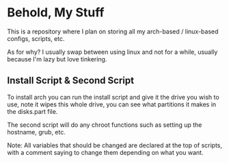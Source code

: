 # Behold, My Stuff
This is a repository where I plan on storing all my arch-based / linux-based configs, scripts, etc.

As for why? I usually swap between using linux and not for a while, usually because I'm lazy but love tinkering.

## Install Script & Second Script
To install arch you can run the install script and give it the drive you wish to use, note it wipes this whole drive, you can see what partitions it makes in the disks.part file.

The second script will do any chroot functions such as setting up the hostname, grub, etc. 

Note: All variables that should be changed are declared at the top of scripts, with a comment saying to change them depending on what you want.